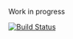 Work in progress

[![Build Status](https://travis-ci.org/nicolaiarocci/cerberus.png?branch=master)](https://travis-ci.org/nicolaiarocci/cerberus)
